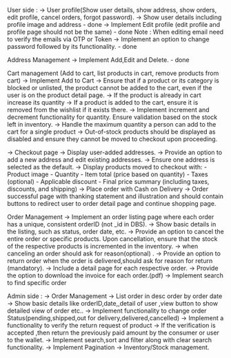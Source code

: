 User side : 
-> User profile(Show user details, show address, show orders, edit profile, cancel orders, forgot password).
-> Show user details including profile image and address - done
-> Implement Edit profile (edit profile and profile page should not be the same) - done
Note : When editing email need to verify the emails via OTP or Token
-> Implement an option to change password followed by its functionality. - done
 
Address Management 
-> Implement Add,Edit and Delete. - done

Cart management (Add to cart, list products in cart, remove products from cart)
-> Implement Add to Cart 
-> Ensure that if a product or its category is blocked or unlisted, the product cannot be added to the cart, even if the user is on the product detail page.
-> If the product is already in cart increase its quantity
-> If a product is added to the cart, ensure it is removed from the wishlist if it exists there.
-> Implement increment and decrement functionality for quantity. Ensure validation based on the stock left in inventory.
-> Handle the maximum quantity a person can add to the cart for a single product
-> Out-of-stock products should be displayed as disabled and ensure they cannot be moved to checkout upon proceeding.

-> Checkout page
-> Display user-added addresses.
-> Provide an option to add a new address and edit existing addresses.
-> Ensure one address is selected as the default.
-> Display products moved to checkout with:
	- Product image
	- Quantity
	- Item total (price based on quantity)
	- Taxes (optional)
	- Applicable discount
	- Final price summary (including taxes, discounts, and shipping)
-> Place order with Cash on Delivery
-> Order successful page with thanking statement and illustration and should contain buttons to redirect user to order detail page and continue shopping page.

Order Management 
-> Implement an order listing page where each order has a unique, consistent orderID (not _id in DBS).
-> Show basic details in the listing, such as status, order date, etc.
-> Provide an option to cancel the entire order or specific products. Upon cancellation, ensure that the stock of the respective products is incremented in the inventory.
-> when canceling an order should ask for reason(optional) .
-> Provide an option to return order when the order is delivered,should ask for reason for return (mandatory).
-> Include a detail page for each respective order.
-> Provide the option to download the invoice for each order.(pdf)
-> Implement search to find specific order

Admin side : 
-> Order Management
-> List order in desc order by order date
-> Show basic details like  orderID,date,,detail of user ,view button to show detailed view of order etc..
-> Implement functionality to change order Status(pending,shipped,out for delivery,delivered,cancelled)
-> Implement a functionality to verify the  return request of product
-> If the verification is accepted ,then return the previously paid amount by the consumer or user to the wallet.
-> Implement search,sort and filter along with clear search functionality.
-> Implement Pagination
-> Inventory/Stock management.
